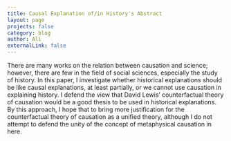 ```yaml
---
title: Causal Explanation of/in History's Abstract
layout: page
projects: false
category: blog
author: Ali
externalLink: false
---
```

There are many works on the relation between causation and science; however, there are few in the field of social sciences, especially the study of history. In this paper, I investigate whether historical explanations should be like causal explanations, at least partially, or we cannot use causation in explaining history. I defend the view that David Lewis’ counterfactual theory of causation would be a good thesis to be used in historical explanations. By this approach, I hope that to bring more justification for the counterfactual theory of causation as a unified theory, although I do not attempt to defend the unity of the concept of metaphysical causation in here.
